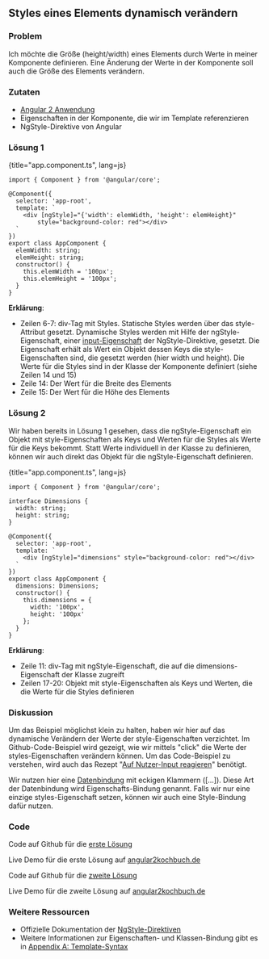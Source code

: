 ## Styles eines Elements dynamisch verändern

### Problem

Ich möchte die Größe (height/width) eines Elements durch Werte in meiner Komponente definieren. Eine Änderung der Werte in der Komponente soll auch die Größe des Elements verändern.

### Zutaten
* [Angular 2 Anwendung](#c02-angular-app)
* Eigenschaften in der Komponente, die wir im Template referenzieren
* NgStyle-Direktive von Angular

### Lösung 1

{title="app.component.ts", lang=js}
```
import { Component } from '@angular/core';

@Component({
  selector: 'app-root',
  template: `
    <div [ngStyle]="{'width': elemWidth, 'height': elemHeight}"
        style="background-color: red"></div>
  `
})
export class AppComponent {
  elemWidth: string;
  elemHeight: string;
  constructor() {
    this.elemWidth = '100px';
    this.elemHeight = '100px';
  }
}
```

__Erklärung__:

* Zeilen 6-7: div-Tag mit Styles. Statische Styles werden über das style-Attribut gesetzt. Dynamische Styles werden mit Hilfe der ngStyle-Eigenschaft, einer [input-Eigenschaft](#gl-input-property) der NgStyle-Direktive, gesetzt. Die Eigenschaft erhält als Wert ein Objekt dessen Keys die style-Eigenschaften sind, die gesetzt werden (hier width und height). Die Werte für die Styles sind in der Klasse der Komponente definiert (siehe Zeilen 14 und 15)
* Zeile 14: Der Wert für die Breite des Elements
* Zeile 15: Der Wert für die Höhe des Elements

### Lösung 2

Wir haben bereits in Lösung 1 gesehen, dass die ngStyle-Eigenschaft ein Objekt mit style-Eigenschaften als Keys und Werten für die Styles als Werte für die Keys bekommt.
Statt Werte individuell in der Klasse zu definieren, können wir auch direkt das Objekt für die ngStyle-Eigenschaft definieren.

{title="app.component.ts", lang=js}
```
import { Component } from '@angular/core';

interface Dimensions {
  width: string;
  height: string;
}

@Component({
  selector: 'app-root',
  template: `
    <div [ngStyle]="dimensions" style="background-color: red"></div>
  `
})
export class AppComponent {
  dimensions: Dimensions;
  constructor() {
    this.dimensions = {
      width: '100px',
      height: '100px'
    };
  }
}
```

__Erklärung__:

* Zeile 11: div-Tag mit ngStyle-Eigenschaft, die auf die dimensions-Eigenschaft der Klasse zugreift
* Zeilen 17-20: Objekt mit style-Eigenschaften als Keys und Werten, die die Werte für die Styles definieren

### Diskussion

Um das Beispiel möglichst klein zu halten, haben wir hier auf das dynamische Verändern der Werte der style-Eigenschaften verzichtet.
Im Github-Code-Beispiel wird gezeigt, wie wir mittels "click" die Werte der styles-Eigenschaften verändern können.
Um das Code-Beispiel zu verstehen, wird auch das Rezept "[Auf Nutzer-Input reagieren](#c03-user-input)" benötigt.

Wir nutzen hier eine [Datenbindung](#gl-data-binding) mit eckigen Klammern ([...]).
Diese Art der Datenbindung wird Eigenschafts-Bindung genannt.
Falls wir nur eine einzige styles-Eigenschaft setzen, können wir auch eine Style-Bindung dafür nutzen.

### Code

Code auf Github für die [erste Lösung](https://github.com/jsperts/angular2_kochbuch_code/tree/master/03-Recipes_to_Manipulate_the_View/07-Dynamic_Styles/Solution-01)

Live Demo für die erste Lösung auf [angular2kochbuch.de](http://angular2kochbuch.de/examples/code/03-Recipes_to_Manipulate_the_View/07-Dynamic_Styles/Solution-01/index.html)

Code auf Github für die [zweite Lösung](https://github.com/jsperts/angular2_kochbuch_code/tree/master/03-Recipes_to_Manipulate_the_View/07-Dynamic_Styles/Solution-02)

Live Demo für die zweite Lösung auf [angular2kochbuch.de](http://angular2kochbuch.de/examples/code/03-Recipes_to_Manipulate_the_View/07-Dynamic_Styles/Solution-02/index.html)

### Weitere Ressourcen

* Offizielle Dokumentation der [NgStyle-Direktiven](https://angular.io/docs/ts/latest/api/common/index/NgStyle-directive.html)
* Weitere Informationen zur Eigenschaften- und Klassen-Bindung gibt es in [Appendix A: Template-Syntax](#appendix-a)

